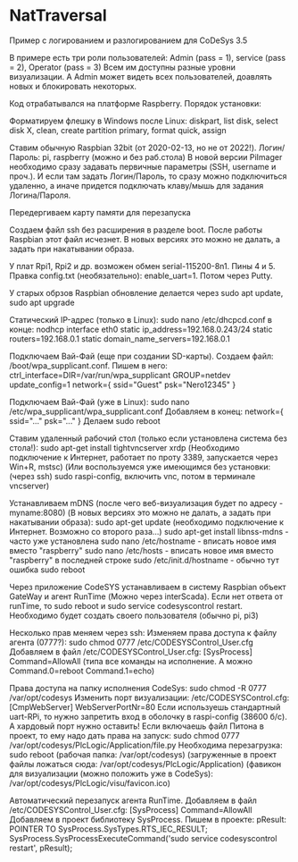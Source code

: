 # NatTraversal

Пример с логированием и разлогированием для CoDeSys 3.5

В примере есть три роли пользователей: Admin (pass = 1), service (pass = 2), Operator (pass = 3) Всем им доступны разные уровни визуализации. А Admin может видеть всех пользователей, доавлять новых и блокировать некоторых.

Код отрабатывался на платформе Raspberry. Порядок установки:

Форматируем флешку в Windows после Linux: diskpart, list disk, select disk X, clean, create partition primary, format quick, assign

Ставим обычную Raspbian 32bit (от 2020-02-13, но не от 2022!). Логин/Пароль: pi, raspberry (можно и без раб.стола) В новой версии PiImager необходимо сразу задавать первичные параметры (SSH, username и проч.). И если там задать Логин/Пароль, то сразу можно подключиться удаленно, а иначе придется подключать клаву/мышь для задания Логина/Пароля.

Передергиваем карту памяти для перезапуска

Создаем файл ssh без расширения в разделе boot. После работы Raspbian этот файл исчезнет. В новых версиях это можно не далать, а задать при накатывании образа.

У плат Rpi1, Rpi2 и др. возможен обмен serial-115200-8n1. Пины 4 и 5. Правка config.txt (необязательно): enable_uart=1. Потом через Putty.

У старых обрзов Raspbian обновление делается через sudo apt update, sudo apt upgrade

Статический IP-адрес (только в Linux): sudo nano /etc/dhcpcd.conf в конце: nodhcp interface eth0 static ip_address=192.168.0.243/24 static routers=192.168.0.1 static domain_name_servers=192.168.0.1

Подключаем Вай-Фай (еще при создании SD-карты). Создаем файл: /boot/wpa_supplicant.conf. Пишем в него: ctrl_interface=DIR=/var/run/wpa_supplicant GROUP=netdev update_config=1 network={ ssid="Guest" psk="Nero12345" }

Подключаем Вай-Фай (уже в Linux): sudo nano /etc/wpa_supplicant/wpa_supplicant.conf Добавляем в конец: network={ ssid="..." psk="..." } Делаем sudo reboot

Ставим удаленный рабочий стол (только если установлена система без стола!): sudo apt-get install tightvncserver xrdp (Необходимо подключение к Интернет, работает по проту 3389, запускается через Win+R, mstsc) (Или воспользуемся уже имеющимся без установки: (через ssh) sudo raspi-config, включить vnc, потом в терминале vncserver)

Устанавливаем mDNS (после чего веб-визуализация будет по адресу - myname:8080) (В новых версиях это можно не далать, а задать при накатывании образа): sudo apt-get update (необходимо подключение к Интернет. Возможно со второго раза...) sudo apt-get install libnss-mdns - часто уже установлена sudo nano /etc/hostname - вписать новое имя вместо "raspberry" sudo nano /etc/hosts - вписать новое имя вместо "raspberry" в последней строке sudo /etc/init.d/hostname - обычно тут ошибка sudo reboot

Через приложение CodeSYS устанавливаем в систему Raspbian объект GateWay и агент RunTime (Можно через interScada). Если нет ответа от runTime, то sudo reboot и sudo service codesyscontrol restart. Необходимо будет создать своего пользователя (обычно pi, pi3)

Несколько прав меняем через ssh: Изменяем права доступа к файлу агента (0777?): sudo chmod 0777 /etc/CODESYSControl_User.cfg Добавляем в файл /etc/CODESYSControl_User.cfg: [SysProcess] Command=AllowAll (типа все команды на исполнение. А можно Command.0=reboot Command.1=echo)

Права доступа на папку исполнения CodeSys: sudo chmod -R 0777 /var/opt/codesys Изменить порт визуализации: /etc/CODESYSControl.cfg: [CmpWebServer] WebServerPortNr=80 Если используешь стандартный uart-RPi, то нужно запретить вход в оболочку в raspi-config (38600 б/с). А хардовый порт нужно оставить! Если включаешь файл Питона в проект, то ему надо дать права на запуск: sudo chmod 0777 /var/opt/codesys/PlcLogic/Application/file.py Необходима перезагрузка: sudo reboot (рабочая папка: /var/opt/codesys) (загруженные в проект файлы ложаться сюда: /var/opt/codesys/PlcLogic/Application) (фавикон для визуализации (можно положить уже в CodeSys): /var/opt/codesys/PlcLogic/visu/favicon.ico)

Автоматический перезапуск агента RunTime. Добавляем в файл /etc/CODESYSControl_User.cfg: [SysProcess] Command=AllowAll Добавляем в проект библиотеку SysProcess. Пишем в проекте: pResult: POINTER TO SysProcess.SysTypes.RTS_IEC_RESULT; SysProcess.SysProcessExecuteCommand('sudo service codesyscontrol restart', pResult);
